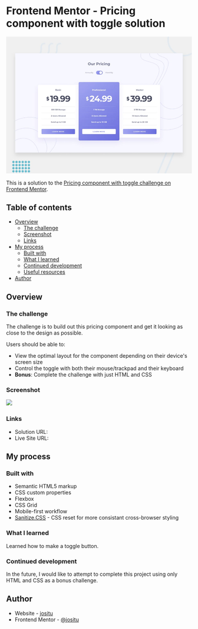 # Frontend Mentor - Pricing component with toggle solution

![Design preview for the Pricing component with toggle coding challenge](./design/desktop-preview.jpg)

This is a solution to the [Pricing component with toggle challenge on Frontend Mentor](https://www.frontendmentor.io/challenges/pricing-component-with-toggle-8vPwRMIC).

## Table of contents

- [Overview](#overview)
  - [The challenge](#the-challenge)
  - [Screenshot](#screenshot)
  - [Links](#links)
- [My process](#my-process)
  - [Built with](#built-with)
  - [What I learned](#what-i-learned)
  - [Continued development](#continued-development)
  - [Useful resources](#useful-resources)
- [Author](#author)

## Overview

### The challenge

The challenge is to build out this pricing component and get it looking as close to the design as possible.

Users should be able to:

- View the optimal layout for the component depending on their device's screen size
- Control the toggle with both their mouse/trackpad and their keyboard
- **Bonus**: Complete the challenge with just HTML and CSS

### Screenshot

![](./screenshot.jpg)

### Links

- Solution URL: []()
- Live Site URL: []()

## My process

### Built with

- Semantic HTML5 markup
- CSS custom properties
- Flexbox
- CSS Grid
- Mobile-first workflow
- [Sanitize.CSS](https://csstools.github.io/sanitize.css/) - CSS reset for more consistant cross-browser styling

### What I learned

Learned how to make a toggle button.

### Continued development

In the future, I would like to attempt to complete this project using only HTML and CSS as a bonus challenge.

## Author

- Website - [jositu](https://github.com/jositu)
- Frontend Mentor - [@jositu](https://www.frontendmentor.io/profile/jositu)
